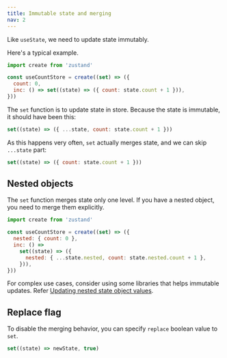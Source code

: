 ```yaml
---
title: Immutable state and merging
nav: 2
---
```


Like `useState`, we need to update state immutably.

Here's a typical example.

```jsx
import create from 'zustand'

const useCountStore = create((set) => ({
  count: 0,
  inc: () => set((state) => ({ count: state.count + 1 })),
}))
```

The `set` function is to update state in store.
Because the state is immutable, it should have been this:

```js
set((state) => ({ ...state, count: state.count + 1 }))
```

As this happens very often, `set` actually merges state, and
we can skip `...state` part:

```js
set((state) => ({ count: state.count + 1 }))
```

## Nested objects

The `set` function merges state only one level.
If you have a nested object, you need to merge them explicitly.

```jsx
import create from 'zustand'

const useCountStore = create((set) => ({
  nested: { count: 0 },
  inc: () =>
    set((state) => ({
      nested: { ...state.nested, count: state.nested.count + 1 },
    })),
}))
```

For complex use cases, consider using some libraries that helps immutable updates.
Refer [Updating nested state object values](./updating-nested-state-object-values.md).

## Replace flag

To disable the merging behavior, you can specify `replace` boolean value to `set`.

```js
set((state) => newState, true)
```
